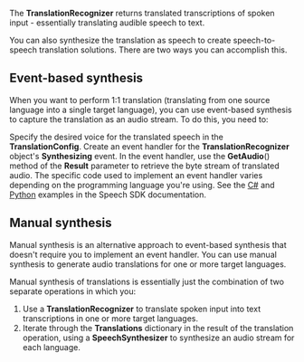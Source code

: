 
The **TranslationRecognizer** returns translated transcriptions of spoken input - essentially translating audible speech to text.

You can also synthesize the translation as speech to create speech-to-speech translation solutions. There are two ways you can accomplish this.

## Event-based synthesis

When you want to perform 1:1 translation (translating from one source language into a single target language), you can use event-based synthesis to capture the translation as an audio stream. To do this, you need to:

Specify the desired voice for the translated speech in the **TranslationConfig**.
Create an event handler for the **TranslationRecognizer** object's **Synthesizing** event.
In the event handler, use the **GetAudio**() method of the **Result** parameter to retrieve the byte stream of translated audio.
The specific code used to implement an event handler varies depending on the programming language you're using. See the [C#](/azure/ai-services/speech-service/get-started-speech-translation?pivots=programming-language-csharp) and [Python](/azure/ai-services/speech-service/get-started-speech-translation?pivots=programming-language-python) examples in the Speech SDK documentation.

## Manual synthesis

Manual synthesis is an alternative approach to event-based synthesis that doesn't require you to implement an event handler. You can use manual synthesis to generate audio translations for one or more target languages.

Manual synthesis of translations is essentially just the combination of two separate operations in which you:

1. Use a **TranslationRecognizer** to translate spoken input into text transcriptions in one or more target languages.
1. Iterate through the **Translations** dictionary in the result of the translation operation, using a **SpeechSynthesizer** to synthesize an audio stream for each language.